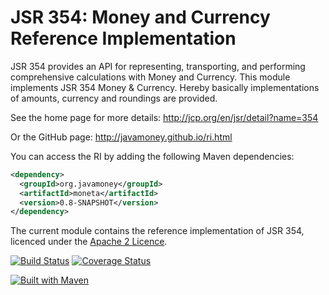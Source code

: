 JSR 354: Money and Currency Reference Implementation
====================================================

JSR 354 provides an API for representing, transporting, and performing comprehensive calculations with Money and Currency. 
This module implements JSR 354 Money & Currency. Hereby basically implementations of amounts, currency and roundings are provided.

See the home page for more details:
http://jcp.org/en/jsr/detail?name=354

Or the GitHub page:
http://javamoney.github.io/ri.html

You can access the RI by adding the following Maven dependencies:

```xml
<dependency>
  <groupId>org.javamoney</groupId>
  <artifactId>moneta</artifactId>
  <version>0.8-SNAPSHOT</version>
</dependency>
```

The current module contains the reference implementation of JSR 354, licenced under
the [Apache 2 Licence](./LICENCE.txt).

[![Build Status](https://api.travis-ci.org/JavaMoney/jsr354-ri.png?branch=master)](https://travis-ci.org/JavaMoney/jsr354-ri)
[![Coverage Status](https://coveralls.io/repos/JavaMoney/jsr354-ri/badge.png)](https://coveralls.io/r/JavaMoney/jsr354-ri)

[![Built with Maven](http://maven.apache.org/images/logos/maven-feather.png)](http://maven.org/)
